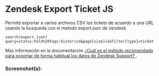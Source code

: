 # Zendesk Export Ticket JS
Permite exportar a varios archivos CSV los tickets de acuerdo a una URL usando la busqueda con el metodo export.json de zendesk 

```
search/export.json?query=status:hold%20tags:historico&page[size]=1&filter[type]=ticket
```

Mas información en la documentación [¿Cuál es el método recomendado para exportar de forma habitual los datos de Zendesk Support?
](https://support.zendesk.com/hc/es/articles/4408887009306--Cu%C3%A1l-es-el-m%C3%A9todo-recomendado-para-exportar-de-forma-habitual-los-datos-de-Zendesk-Support-).

### Screenshot(s):
